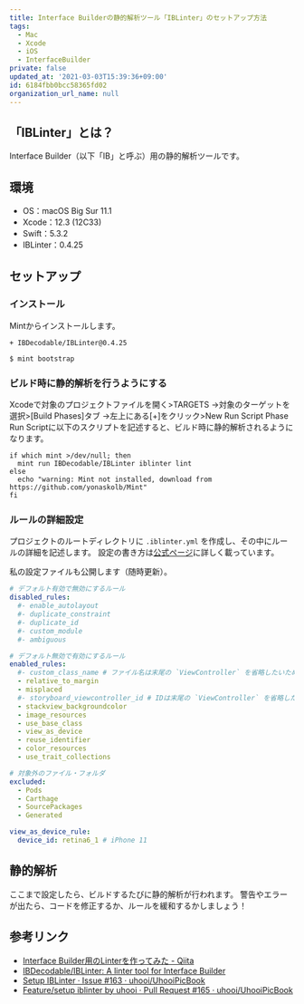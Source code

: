 ```yaml
---
title: Interface Builderの静的解析ツール「IBLinter」のセットアップ方法
tags:
  - Mac
  - Xcode
  - iOS
  - InterfaceBuilder
private: false
updated_at: '2021-03-03T15:39:36+09:00'
id: 6184fbb0bcc58365fd02
organization_url_name: null
---
```

## 「IBLinter」とは？

Interface Builder（以下「IB」と呼ぶ）用の静的解析ツールです。

## 環境

- OS：macOS Big Sur 11.1
- Xcode：12.3 (12C33)
- Swift：5.3.2
- IBLinter：0.4.25

## セットアップ

### インストール

Mintからインストールします。

```diff:Mintfile
+ IBDecodable/IBLinter@0.4.25
```

```shell-session
$ mint bootstrap
```

### ビルド時に静的解析を行うようにする

Xcodeで対象のプロジェクトファイルを開く>TARGETS
→対象のターゲットを選択>[Build Phases]タブ
→左上にある[+]をクリック>New Run Script Phase
Run Scriptに以下のスクリプトを記述すると、ビルド時に静的解析されるようになります。

```shell-session
if which mint >/dev/null; then
  mint run IBDecodable/IBLinter iblinter lint
else
  echo "warning: Mint not installed, download from https://github.com/yonaskolb/Mint"
fi
```

### ルールの詳細設定

プロジェクトのルートディレクトリに `.iblinter.yml` を作成し、その中にルールの詳細を記述します。
設定の書き方は[公式ページ](https://github.com/IBDecodable/IBLinter/blob/master/Rules.md)に詳しく載っています。

私の設定ファイルも公開します（随時更新）。

```yaml:.iblinter.yml
# デフォルト有効で無効にするルール
disabled_rules:
  #- enable_autolayout
  #- duplicate_constraint
  #- duplicate_id
  #- custom_module
  #- ambiguous

# デフォルト無効で有効にするルール
enabled_rules:
  #- custom_class_name # ファイル名は末尾の `ViewController` を省略したいため
  - relative_to_margin
  - misplaced
  #- storyboard_viewcontroller_id # IDは末尾の `ViewController` を省略したいため
  - stackview_backgroundcolor
  - image_resources
  - use_base_class
  - view_as_device
  - reuse_identifier
  - color_resources
  - use_trait_collections

# 対象外のファイル・フォルダ
excluded:
  - Pods
  - Carthage
  - SourcePackages
  - Generated

view_as_device_rule:
  device_id: retina6_1 # iPhone 11
```

## 静的解析

ここまで設定したら、ビルドするたびに静的解析が行われます。
警告やエラーが出たら、コードを修正するか、ルールを緩和するかしましょう！

## 参考リンク

- [Interface Builder用のLinterを作ってみた - Qiita](https://qiita.com/kateinoigakukun/items/404ac398385272fd6ab3)
- [IBDecodable/IBLinter: A linter tool for Interface Builder](https://github.com/IBDecodable/IBLinter)
- [Setup IBLinter · Issue #163 · uhooi/UhooiPicBook](https://github.com/uhooi/UhooiPicBook/issues/163)
- [Feature/setup iblinter by uhooi · Pull Request #165 · uhooi/UhooiPicBook](https://github.com/uhooi/UhooiPicBook/pull/165)
